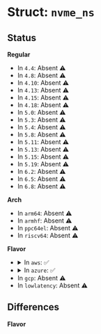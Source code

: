 # Struct: <code>nvme_ns</code>

## Status
<b>Regular</b>
<ul>
<li>
In <code>4.4</code>: Absent ⚠️
</li>
<li>
In <code>4.8</code>: Absent ⚠️
</li>
<li>
In <code>4.10</code>: Absent ⚠️
</li>
<li>
In <code>4.13</code>: Absent ⚠️
</li>
<li>
In <code>4.15</code>: Absent ⚠️
</li>
<li>
In <code>4.18</code>: Absent ⚠️
</li>
<li>
In <code>5.0</code>: Absent ⚠️
</li>
<li>
In <code>5.3</code>: Absent ⚠️
</li>
<li>
In <code>5.4</code>: Absent ⚠️
</li>
<li>
In <code>5.8</code>: Absent ⚠️
</li>
<li>
In <code>5.11</code>: Absent ⚠️
</li>
<li>
In <code>5.13</code>: Absent ⚠️
</li>
<li>
In <code>5.15</code>: Absent ⚠️
</li>
<li>
In <code>5.19</code>: Absent ⚠️
</li>
<li>
In <code>6.2</code>: Absent ⚠️
</li>
<li>
In <code>6.5</code>: Absent ⚠️
</li>
<li>
In <code>6.8</code>: Absent ⚠️
</li>
</ul>
<b>Arch</b>
<ul>
<li>
In <code>arm64</code>: Absent ⚠️
</li>
<li>
In <code>armhf</code>: Absent ⚠️
</li>
<li>
In <code>ppc64el</code>: Absent ⚠️
</li>
<li>
In <code>riscv64</code>: Absent ⚠️
</li>
</ul>
<b>Flavor</b>
<ul>
<li>
<details>
<summary>In <code>aws</code>: ✅</summary>

```c
struct nvme_ns {
    struct list_head list;
    struct nvme_ctrl *ctrl;
    struct request_queue *queue;
    struct gendisk *disk;
    enum nvme_ana_state ana_state;
    u32 ana_grpid;
    struct list_head siblings;
    struct nvm_dev *ndev;
    struct kref kref;
    struct nvme_ns_head *head;
    int lba_shift;
    u16 ms;
    u16 sgs;
    u32 sws;
    bool ext;
    u8 pi_type;
    long unsigned int flags;
    u16 noiob;
    struct nvme_fault_inject fault_inject;
};
```
</details>
</li>
<li>
<details>
<summary>In <code>azure</code>: ✅</summary>

```c
struct nvme_ns {
    struct list_head list;
    struct nvme_ctrl *ctrl;
    struct request_queue *queue;
    struct gendisk *disk;
    enum nvme_ana_state ana_state;
    u32 ana_grpid;
    struct list_head siblings;
    struct nvm_dev *ndev;
    struct kref kref;
    struct nvme_ns_head *head;
    int lba_shift;
    u16 ms;
    u16 sgs;
    u32 sws;
    bool ext;
    u8 pi_type;
    long unsigned int flags;
    u16 noiob;
    struct nvme_fault_inject fault_inject;
};
```
</details>
</li>
<li>
In <code>gcp</code>: Absent ⚠️
</li>
<li>
In <code>lowlatency</code>: Absent ⚠️
</li>
</ul>

## Differences
<b>Flavor</b>
<ul>
</ul>
